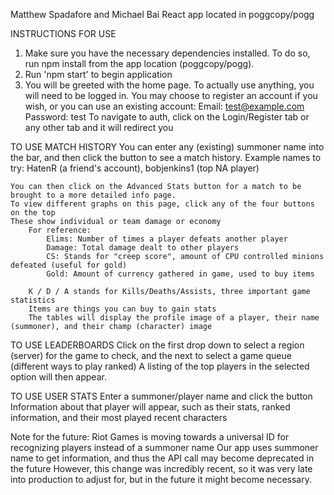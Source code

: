 Matthew Spadafore and Michael Bai
React app located in poggcopy/pogg

INSTRUCTIONS FOR USE

1. Make sure you have the necessary dependencies installed. To do so, run npm install from the app location (poggcopy/pogg).
2. Run 'npm start' to begin application
3. You will be greeted with the home page. To actually use anything, you will need to be logged in.
    You may choose to register an account if you wish, or you can use an existing account:
    Email: test@example.com
    Password: test
    To navigate to auth, click on the Login/Register tab or any other tab and it will redirect you

TO USE MATCH HISTORY
    You can enter any (existing) summoner name into the bar, and then click the button to see a match history.
    Example names to try: HatenR (a friend's account),  bobjenkins1 (top NA player) 

    You can then click on the Advanced Stats button for a match to be brought to a more detailed info page.
    To view different graphs on this page, click any of the four buttons on the top
    These show individual or team damage or economy
        For reference:
            Elims: Number of times a player defeats another player
            Damage: Total damage dealt to other players
            CS: Stands for "creep score", amount of CPU controlled minions defeated (useful for gold)
            Gold: Amount of currency gathered in game, used to buy items

        K / D / A stands for Kills/Deaths/Assists, three important game statistics
        Items are things you can buy to gain stats
        The tables will display the profile image of a player, their name (summoner), and their champ (character) image

TO USE LEADERBOARDS
    Click on the first drop down to select a region (server) for the game to check, and the next to select a game queue (different ways to play ranked)
    A listing of the top players in the selected option will then appear.

TO USE USER STATS
    Enter a summoner/player name and click the button
    Information about that player will appear, such as their stats, ranked information, and their most played recent characters

    
Note for the future:
    Riot Games is moving towards a universal ID for recognizing players instead of a summoner name
    Our app uses summoner name to get information, and thus the API call may become deprecated in the future
    However, this change was incredibly recent, so it was very late into production to adjust for, but in the future it might become necessary.